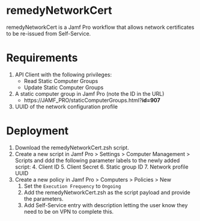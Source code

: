 # remedyNetworkCert
remedyNetworkCert is a Jamf Pro workflow that allows network certificates to be re-issued from Self-Service.

# Requirements
1. API Client with the following privileges:
    * Read Static Computer Groups
    * Update Static Computer Groups
2. A static computer group in Jamf Pro (note the ID in the URL)
    * https://JAMF_PRO/staticComputerGroups.html?**id=907**
3. UUID of the network configuration profile

# Deployment
1. Download the remedyNetworkCert.zsh script.
2. Create a new script in Jamf Pro > Settings > Computer Management > Scripts and ddd the following parameter labels to the newly added script:
    4. Client ID
    5. Client Secret
    6. Static group ID
    7. Network profile UUID
3. Create a new policy in Jamf Pro > Computers > Policies > New
    1. Set the `Execution Frequency` to `Ongoing`
    1. Add the remedyNetworkCert.zsh as the script payload and provide the parameters.
    2. Add Self-Service entry with description letting the user know they need to be on VPN to complete this.
